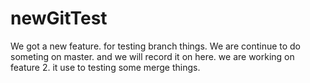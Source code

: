 # newGitTest

We got a new feature. for testing branch things.
We are continue to do someting on master.
and we will record it on here.
we are working on feature 2. it use to testing some merge things.
